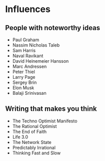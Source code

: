 # Influences

## People with noteworthy ideas
* Paul Graham
* Nassim Nicholas Taleb
* Sam Harris
* Naval Ravikant
* David Heinemeier Hansson
* Marc Andressen
* Peter Thiel
* Larry Page
* Sergey Brin
* Elon Musk
* Balaji Srinivasan

## Writing that makes you think
* The Techno Optimist Manifesto
* The Rational Optimist
* The End of Faith
* Life 3.0
* The Network State
* Predictably Irrational
* Thinking Fast and Slow
